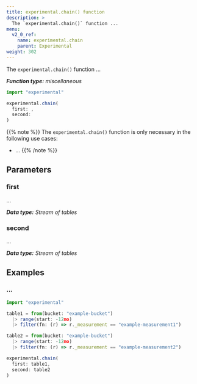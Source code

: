 ```yaml
---
title: experimental.chain() function
description: >
  The `experimental.chain()` function ...
menu:
  v2_0_ref:
    name: experimental.chain
    parent: Experimental
weight: 302
---
```


The `experimental.chain()` function ...

_**Function type:** miscellaneous_

```js
import "experimental"

experimental.chain(
  first: ,
  second:
)
```

{{% note %}}
The `experimental.chain()` function is only necessary in the following use cases:

- ...
{{% /note %}}


## Parameters

### first
...

_**Data type:** Stream of tables_

### second
...

_**Data type:** Stream of tables_

## Examples

### ...
```js
import "experimental"

table1 = from(bucket: "example-bucket")
  |> range(start: -12mo)
  |> filter(fn: (r) => r._measurement == "example-measurement1")

table2 = from(bucket: "example-bucket")
  |> range(start: -12mo)
  |> filter(fn: (r) => r._measurement == "example-measurement2")

experimental.chain(
  first: table1,
  second: table2
)
```

